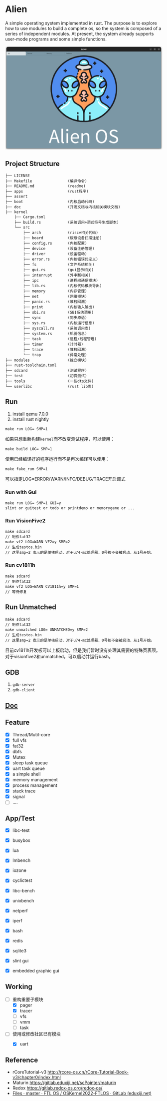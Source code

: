 # Alien

A simple operating system implemented in rust. The purpose is to explore how to use modules to build a complete os, so the system is composed of a series of independent modules. At present, the system already supports user-mode programs and some simple functions.

![image-20230815132104606](assert/image-20230815132104606.png)

## Project Structure

```
├── LICENSE
├── Makefile                (编译命令)
├── README.md               (readme)
├── apps                    (rust程序)
├── assert
├── boot                    (内核启动代码)
├── doc                     (开发文档与内核相关模块文档)
├── kernel					
	├── Cargo.toml
    ├── build.rs            (系统调用+调式符号生成脚本)
    └── src			
        ├── arch            (riscv相关代码)
        ├── board           (板级设备扫描注册)
        ├── config.rs       (内核配置)
        ├── device          (设备注册管理)
        ├── driver          (设备驱动)
        ├── error.rs        (内核错误码定义)
        ├── fs              (文件系统相关)
        ├── gui.rs          (gui显示相关)
        ├── interrupt       (外中断相关)
        ├── ipc             (进程间通信模块)
        ├── lib.rs          (内核代码模块导出)
        ├── memory          (内存管理)
        ├── net             (网络模块)
        ├── panic.rs        (堆栈回溯)
        ├── print           (内核输入输出)
        ├── sbi.rs          (SBI系统调用)
        ├── sync            (同步原语)
        ├── sys.rs          (内核运行信息)
        ├── syscall.rs      (系统调用表)
        ├── system.rs       (机器信息)
        ├── task            (进程/线程管理)
        ├── timer           (计时器)
        ├── trace           (堆栈回溯)
        └── trap            (异常处理)
├── modules                 (独立模块)
├── rust-toolchain.toml		
├── sdcard                  (测试程序)
├── test                    (初赛测试)
├── tools                   (一些dts文件)
└── userlibc                (rust lib库)
```



## Run

1. install qemu 7.0.0
2. install rust nightly

```
make run LOG= SMP=1
```

如果只想重新构建`kernel`而不改变测试程序，可以使用：

```
make build LOG= SMP=1
```

使用已经编译好的程序运行而不是再次编译可以使用：

```
make fake_run SMP=1
```

可以指定LOG=ERROR/WARN/INFO/DEBUG/TRACE开启调式

### Run with Gui

```
make run LOG= SMP=1 GUI=y
slint or guitest or todo or printdemo or memorygame or ...
```

### Run VisionFive2

```
make sdcard
// 制作fat32
make vf2 LOG=WARN VF2=y SMP=2
// 生成testos.bin
// 这里smp=2 表示的是单核启动，对于u74-mc处理器，0号核不会被启动，从1号开始。
```

### Run cv1811h

```
make sdcard 
// 制作fat32
make vf2 LOG=WARN CV1811h=y SMP=1 
// 等待修复
```

## Run Unmatched

```
make sdcard
// 制作fat32
make unmatched LOG= UNMATCHED=y SMP=2
// 生成testos.bin
// 这里smp=2 表示的是单核启动，对于u74-mc处理器，0号核不会被启动，从1号开始。
```

目前cv1811h开发板可以上板启动，但是我们暂时没有处理其需要的特殊页表项。对于visionfive2和unmatched，可以启动并运行bash。



## GDB

1. `gdb-server`
2. `gdb-client`

## [Doc](./doc/doc.md)

## Feature

- [x] Thread/Mutil-core
- [x] full vfs
- [x] fat32
- [x] dbfs
- [x] Mutex
- [x] sleep task queue
- [x] uart task queue
- [x] a simple shell
- [x] memory management
- [x] process management
- [x] stack trace
- [x] signal
- [ ] ....

## App/Test

- [x] libc-test
- [x] busybox
- [x] lua
- [x] lmbench
- [x] iozone
- [x] cyclictest
- [x] libc-bench
- [x] unixbench
- [x] netperf
- [x] iperf
- [x] bash
- [x] redis
- [x] sqlite3
- [x] slint gui
- [x] embedded graphic gui



## Working

- [ ] 重构重要子模块
  - [x] pager
  - [x] tracer
  - [ ] vfs
  - [ ] vmm
  - [ ] task
- [ ] 使用或修改社区已有模块
  - [x] uart



## Reference

- rCoreTutorial-v3 http://rcore-os.cn/rCore-Tutorial-Book-v3/chapter0/index.html
- Maturin https://gitlab.eduxiji.net/scPointer/maturin
- Redox https://gitlab.redox-os.org/redox-os/
- [Files · master · FTL OS / OSKernel2022-FTLOS · GitLab (eduxiji.net)](https://gitlab.eduxiji.net/DarkAngelEX/oskernel2022-ftlos/-/tree/master)

